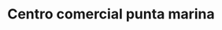 ---
title: "Centro comercial punta marina"
url: /lecheria/centro-comercial-punta-marina-avenida-americo-vespucio/
shop: centro comercial
---